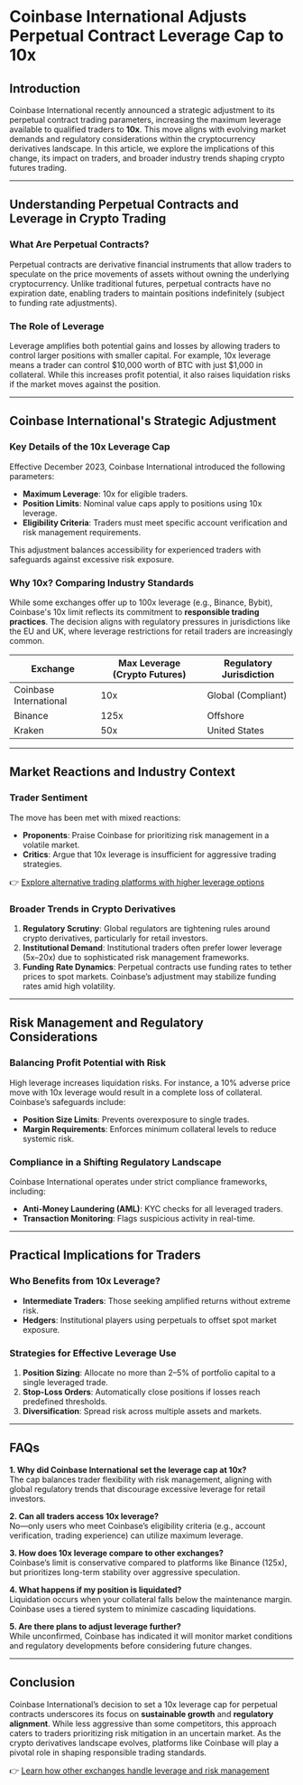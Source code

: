 # Coinbase International Adjusts Perpetual Contract Leverage Cap to 10x  

## Introduction  
Coinbase International recently announced a strategic adjustment to its perpetual contract trading parameters, increasing the maximum leverage available to qualified traders to **10x**. This move aligns with evolving market demands and regulatory considerations within the cryptocurrency derivatives landscape. In this article, we explore the implications of this change, its impact on traders, and broader industry trends shaping crypto futures trading.  

---

## Understanding Perpetual Contracts and Leverage in Crypto Trading  

### What Are Perpetual Contracts?  
Perpetual contracts are derivative financial instruments that allow traders to speculate on the price movements of assets without owning the underlying cryptocurrency. Unlike traditional futures, perpetual contracts have no expiration date, enabling traders to maintain positions indefinitely (subject to funding rate adjustments).  

### The Role of Leverage  
Leverage amplifies both potential gains and losses by allowing traders to control larger positions with smaller capital. For example, 10x leverage means a trader can control $10,000 worth of BTC with just $1,000 in collateral. While this increases profit potential, it also raises liquidation risks if the market moves against the position.  

---

## Coinbase International's Strategic Adjustment  

### Key Details of the 10x Leverage Cap  
Effective December 2023, Coinbase International introduced the following parameters:  
- **Maximum Leverage**: 10x for eligible traders.  
- **Position Limits**: Nominal value caps apply to positions using 10x leverage.  
- **Eligibility Criteria**: Traders must meet specific account verification and risk management requirements.  

This adjustment balances accessibility for experienced traders with safeguards against excessive risk exposure.  

### Why 10x? Comparing Industry Standards  
While some exchanges offer up to 100x leverage (e.g., Binance, Bybit), Coinbase's 10x limit reflects its commitment to **responsible trading practices**. The decision aligns with regulatory pressures in jurisdictions like the EU and UK, where leverage restrictions for retail traders are increasingly common.  

| Exchange          | Max Leverage (Crypto Futures) | Regulatory Jurisdiction |  
|-------------------|-------------------------------|------------------------|  
| Coinbase International | 10x                          | Global (Compliant)     |  
| Binance           | 125x                          | Offshore               |  
| Kraken            | 50x                           | United States          |  

---

## Market Reactions and Industry Context  

### Trader Sentiment  
The move has been met with mixed reactions:  
- **Proponents**: Praise Coinbase for prioritizing risk management in a volatile market.  
- **Critics**: Argue that 10x leverage is insufficient for aggressive trading strategies.  

👉 [Explore alternative trading platforms with higher leverage options](https://bit.ly/okx-bonus)  

### Broader Trends in Crypto Derivatives  
1. **Regulatory Scrutiny**: Global regulators are tightening rules around crypto derivatives, particularly for retail investors.  
2. **Institutional Demand**: Institutional traders often prefer lower leverage (5x–20x) due to sophisticated risk management frameworks.  
3. **Funding Rate Dynamics**: Perpetual contracts use funding rates to tether prices to spot markets. Coinbase’s adjustment may stabilize funding rates amid high volatility.  

---

## Risk Management and Regulatory Considerations  

### Balancing Profit Potential with Risk  
High leverage increases liquidation risks. For instance, a 10% adverse price move with 10x leverage would result in a complete loss of collateral. Coinbase’s safeguards include:  
- **Position Size Limits**: Prevents overexposure to single trades.  
- **Margin Requirements**: Enforces minimum collateral levels to reduce systemic risk.  

### Compliance in a Shifting Regulatory Landscape  
Coinbase International operates under strict compliance frameworks, including:  
- **Anti-Money Laundering (AML)**: KYC checks for all leveraged traders.  
- **Transaction Monitoring**: Flags suspicious activity in real-time.  

---

## Practical Implications for Traders  

### Who Benefits from 10x Leverage?  
- **Intermediate Traders**: Those seeking amplified returns without extreme risk.  
- **Hedgers**: Institutional players using perpetuals to offset spot market exposure.  

### Strategies for Effective Leverage Use  
1. **Position Sizing**: Allocate no more than 2–5% of portfolio capital to a single leveraged trade.  
2. **Stop-Loss Orders**: Automatically close positions if losses reach predefined thresholds.  
3. **Diversification**: Spread risk across multiple assets and markets.  

---

## FAQs  

**1. Why did Coinbase International set the leverage cap at 10x?**  
The cap balances trader flexibility with risk management, aligning with global regulatory trends that discourage excessive leverage for retail investors.  

**2. Can all traders access 10x leverage?**  
No—only users who meet Coinbase’s eligibility criteria (e.g., account verification, trading experience) can utilize maximum leverage.  

**3. How does 10x leverage compare to other exchanges?**  
Coinbase’s limit is conservative compared to platforms like Binance (125x), but prioritizes long-term stability over aggressive speculation.  

**4. What happens if my position is liquidated?**  
Liquidation occurs when your collateral falls below the maintenance margin. Coinbase uses a tiered system to minimize cascading liquidations.  

**5. Are there plans to adjust leverage further?**  
While unconfirmed, Coinbase has indicated it will monitor market conditions and regulatory developments before considering future changes.  

---

## Conclusion  

Coinbase International’s decision to set a 10x leverage cap for perpetual contracts underscores its focus on **sustainable growth** and **regulatory alignment**. While less aggressive than some competitors, this approach caters to traders prioritizing risk mitigation in an uncertain market. As the crypto derivatives landscape evolves, platforms like Coinbase will play a pivotal role in shaping responsible trading standards.  

👉 [Learn how other exchanges handle leverage and risk management](https://bit.ly/okx-bonus)  
